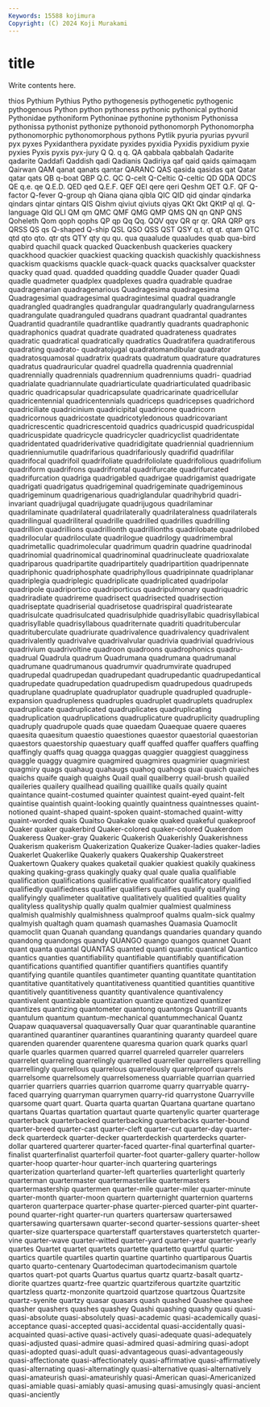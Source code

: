 ```yaml
---
Keywords: 15588 kojimura
Copyright: (C) 2024 Koji Murakami
---
```


# title

Write contents here.



thios Pythium
Pythius Pytho pythogenesis pythogenetic pythogenic pythogenous Python python pythoness pythonic
pythonical pythonid Pythonidae pythoniform Pythoninae pythonine pythonism Pythonissa pythonissa pythonist
pythonize pythonoid pythonomorph Pythonomorpha pythonomorphic pythonomorphous pythons Pytlik pyuria pyurias
pyvuril pyx pyxes Pyxidanthera pyxidate pyxides pyxidia Pyxidis pyxidium pyxie
pyxies Pyxis pyxis pyx-jury Q Q. q q. QA qabbala
qabbalah Qadarite qadarite Qaddafi Qaddish qadi Qadianis Qadiriya qaf qaid
qaids qaimaqam Qairwan QAM qanat qanats qantar QARANC QAS qasida
qasidas qat Qatar qatar qats QB q-boat QBP Q.C. QC
Q-celt Q-Celtic Q-celtic QD QDA QDCS QE q.e. qe Q.E.D.
QED qed Q.E.F. QEF QEI qere qeri Qeshm QET Q.F.
QF Q-factor Q-fever Q-group qh Qiana qiana qibla QIC QID
qid qindar qindarka qindars qintar qintars QIS Qishm qiviut qiviuts
qiyas QKt Qkt QKtP ql ql. Q-language Qld QLI QM
qm QMC QMF QMG QMP QMS QN qn QNP QNS
Qoheleth Qom qoph qophs QP qp Qq Qq. QQV qqv
QR qr qr. QRA QRP qrs QRSS QS qs Q-shaped
Q-ship QSL QSO QSS QST QSY q.t. qt qt. qtam
QTC qtd qto qto. qtr qts QTY qty qu qu.
qua quaalude quaaludes quab qua-bird quabird quachil quack quacked Quackenbush
quackeries quackery quackhood quackier quackiest quacking quackish quackishly quackishness quackism
quackisms quackle quack-quack quacks quacksalver quackster quacky quad quad. quadded
quadding quaddle Quader quader Quadi quadle quadmeter quadplex quadplexes quadra
quadrable quadrae quadragenarian quadragenarious Quadragesima quadragesima Quadragesimal quadragesimal quadragintesimal quadral
quadrangle quadrangled quadrangles quadrangular quadrangularly quadrangularness quadrangulate quadranguled quadrans quadrant
quadrantal quadrantes Quadrantid quadrantile quadrantlike quadrantly quadrants quadraphonic quadraphonics quadrat
quadrate quadrated quadrateness quadrates quadratic quadratical quadratically quadratics Quadratifera quadratiferous
quadrating quadrato- quadratojugal quadratomandibular quadrator quadratosquamosal quadratrix quadrats quadratum quadrature
quadratures quadratus quadrauricular quadrel quadrella quadrennia quadrennial quadrennially quadrennials quadrennium
quadrenniums quadri- quadriad quadrialate quadriannulate quadriarticulate quadriarticulated quadribasic quadric quadricapsular
quadricapsulate quadricarinate quadricellular quadricentennial quadricentennials quadriceps quadricepses quadrichord quadriciliate quadricinium
quadricipital quadricone quadricorn quadricornous quadricostate quadricotyledonous quadricovariant quadricrescentic quadricrescentoid quadrics
quadricuspid quadricuspidal quadricuspidate quadricycle quadricycler quadricyclist quadridentate quadridentated quadriderivative quadridigitate
quadriennial quadriennium quadrienniumutile quadrifarious quadrifariously quadrifid quadrifilar quadrifocal quadrifoil quadrifoliate
quadrifoliolate quadrifolious quadrifolium quadriform quadrifrons quadrifrontal quadrifurcate quadrifurcated quadrifurcation quadriga
quadrigabled quadrigae quadrigamist quadrigate quadrigati quadrigatus quadrigeminal quadrigeminate quadrigeminous quadrigeminum
quadrigenarious quadriglandular quadrihybrid quadri-invariant quadrijugal quadrijugate quadrijugous quadrilaminar quadrilaminate quadrilateral
quadrilaterally quadrilateralness quadrilaterals quadrilingual quadriliteral quadrille quadrilled quadrilles quadrilling quadrillion
quadrillions quadrillionth quadrillionths quadrilobate quadrilobed quadrilocular quadriloculate quadrilogue quadrilogy quadrimembral
quadrimetallic quadrimolecular quadrimum quadrin quadrine quadrinodal quadrinomial quadrinomical quadrinominal quadrinucleate
quadrioxalate quadriparous quadripartite quadripartitely quadripartition quadripennate quadriphonic quadriphosphate quadriphyllous quadripinnate
quadriplanar quadriplegia quadriplegic quadriplicate quadriplicated quadripolar quadripole quadriportico quadriporticus quadripulmonary
quadriquadric quadriradiate quadrireme quadrisect quadrisected quadrisection quadriseptate quadriserial quadrisetose quadrispiral
quadristearate quadrisulcate quadrisulcated quadrisulphide quadrisyllabic quadrisyllabical quadrisyllable quadrisyllabous quadriternate quadriti
quadritubercular quadrituberculate quadriurate quadrivalence quadrivalency quadrivalent quadrivalently quadrivalve quadrivalvular quadrivia
quadrivial quadrivious quadrivium quadrivoltine quadroon quadroons quadrophonics quadru- quadrual Quadrula
quadrum Quadrumana quadrumana quadrumanal quadrumane quadrumanous quadrumvir quadrumvirate quadruped quadrupedal
quadrupedan quadrupedant quadrupedantic quadrupedantical quadrupedate quadrupedation quadrupedism quadrupedous quadrupeds quadruplane
quadruplate quadruplator quadruple quadrupled quadruple-expansion quadrupleness quadruples quadruplet quadruplets quadruplex
quadruplicate quadruplicated quadruplicates quadruplicating quadruplication quadruplications quadruplicature quadruplicity quadrupling quadruply
quadrupole quads quae quaedam Quaequae quaere quaeres quaesita quaesitum quaestio
quaestiones quaestor quaestorial quaestorian quaestors quaestorship quaestuary quaff quaffed quaffer
quaffers quaffing quaffingly quaffs quag quagga quaggas quaggier quaggiest quagginess
quaggle quaggy quagmire quagmired quagmires quagmirier quagmiriest quagmiry quags quahaug
quahaugs quahog quahogs quai quaich quaiches quaichs quaife quaigh quaighs
Quail quail quailberry quail-brush quailed quaileries quailery quailhead quailing quaillike
quails quaily quaint quaintance quaint-costumed quainter quaintest quaint-eyed quaint-felt quaintise
quaintish quaint-looking quaintly quaintness quaintnesses quaint-notioned quaint-shaped quaint-spoken quaint-stomached quaint-witty
quaint-worded quais Quaitso Quakake quake quaked quakeful quakeproof Quaker quaker
quakerbird Quaker-colored quaker-colored Quakerdom Quakeress Quaker-gray Quakeric Quakerish Quakerishly Quakerishness
Quakerism quakerism Quakerization Quakerize Quaker-ladies quaker-ladies Quakerlet Quakerlike Quakerly quakers
Quakership Quakerstreet Quakertown Quakery quakes quaketail quakier quakiest quakily quakiness
quaking quaking-grass quakingly quaky qual quale qualia qualifiable qualification qualifications
qualificative qualificator qualificatory qualified qualifiedly qualifiedness qualifier qualifiers qualifies qualify
qualifying qualifyingly qualimeter qualitative qualitatively qualitied qualities quality qualityless qualityship
qually qualm qualmier qualmiest qualminess qualmish qualmishly qualmishness qualmproof qualms
qualm-sick qualmy qualmyish qualtagh quam quamash quamashes Quamasia Quamoclit quamoclit
quan Quanah quandang quandangs quandaries quandary quando quandong quandongs quandy
QUANGO quango quangos quannet Quant quant quanta quantal QUANTAS quanted
quanti quantic quantical Quantico quantics quanties quantifiability quantifiable quantifiably quantification
quantifications quantified quantifier quantifiers quantifies quantify quantifying quantile quantiles quantimeter
quanting quantitate quantitation quantitative quantitatively quantitativeness quantitied quantities quantitive quantitively
quantitiveness quantity quantivalence quantivalency quantivalent quantizable quantization quantize quantized quantizer
quantizes quantizing quantometer quantong quantongs Quantrill quants quantulum quantum quantum-mechanical
quantummechanical Quantz Quapaw quaquaversal quaquaversally Quar quar quarantinable quarantine quarantined
quarantiner quarantines quarantining quaranty quardeel quare quarenden quarender quarentene quaresma
quarion quark quarks quarl quarle quarles quarmen quarred quarrel quarreled
quarreler quarrelers quarrelet quarreling quarrelingly quarrelled quarreller quarrellers quarrelling quarrellingly
quarrellous quarrelous quarrelously quarrelproof quarrels quarrelsome quarrelsomely quarrelsomeness quarriable quarrian
quarried quarrier quarriers quarries quarrion quarrome quarry quarryable quarry-faced quarrying
quarryman quarrymen quarry-rid quarrystone Quarryville quarsome quart quart. Quarta quarta
quartan Quartana quartane quartano quartans Quartas quartation quartaut quarte quartenylic
quarter quarterage quarterback quarterbacked quarterbacking quarterbacks quarter-bound quarter-breed quarter-cast quarter-cleft
quarter-cut quarter-day quarter-deck quarterdeck quarter-decker quarterdeckish quarterdecks quarter-dollar quartered quarterer
quarter-faced quarter-final quarterfinal quarter-finalist quarterfinalist quarterfoil quarter-foot quarter-gallery quarter-hollow quarter-hoop
quarter-hour quarter-inch quartering quarterings quarterization quarterland quarter-left quarterlies quarterlight quarterly
quarterman quartermaster quartermasterlike quartermasters quartermastership quartermen quarter-mile quarter-miler quarter-minute quarter-month
quarter-moon quartern quarternight quarternion quarterns quarteron quarterpace quarter-phase quarter-pierced quarter-pint
quarter-pound quarter-right quarter-run quarters quartersaw quartersawed quartersawing quartersawn quarter-second quarter-sessions
quarter-sheet quarter-size quarterspace quarterstaff quarterstaves quarterstetch quarter-vine quarter-wave quarter-witted quarter-yard
quarter-year quarter-yearly quartes Quartet quartet quartets quartette quartetto quartful quartic
quartics quartile quartiles quartin quartine quartinho quartiparous Quartis quarto quarto-centenary
Quartodeciman quartodecimanism quartole quartos quart-pot quarts Quartus quartus quartz quartz-basalt
quartz-diorite quartzes quartz-free quartzic quartziferous quartzite quartzitic quartzless quartz-monzonite quartzoid
quartzose quartzous Quartzsite quartz-syenite quartzy quasar quasars quash quashed Quashee
quashee quasher quashers quashes quashey Quashi quashing quashy quasi quasi-
quasi-absolute quasi-absolutely quasi-academic quasi-academically quasi-acceptance quasi-accepted quasi-accidental quasi-accidentally quasi-acquainted quasi-active
quasi-actively quasi-adequate quasi-adequately quasi-adjusted quasi-admire quasi-admired quasi-admiring quasi-adopt quasi-adopted quasi-adult
quasi-advantageous quasi-advantageously quasi-affectionate quasi-affectionately quasi-affirmative quasi-affirmatively quasi-alternating quasi-alternatingly quasi-alternative quasi-alternatively
quasi-amateurish quasi-amateurishly quasi-American quasi-Americanized quasi-amiable quasi-amiably quasi-amusing quasi-amusingly quasi-ancient quasi-anciently
